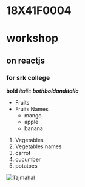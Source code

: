 # 18X41F0004
# workshop
## on reactjs
### for srk college
**bold**
*italic*
***bothboldanditalic***

* Fruits
* Fruits Names
  * mango
  * apple
  * banana
1. Vegetables
2. Vegetables names
 1. carrot
 2. cucumber
 3. potatoes

![Tajmahal](https://lp-cms-production.imgix.net/2020-11/GettyRF_494057771.jpg)

 
  
